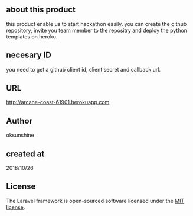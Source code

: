 ## about this product

this product enable us to start hackathon easily.
you can create the github repository, invite you team member to the repositry and deploy the python templates on heroku.

## necesary ID
you need to get a github client id, client secret and callback url.

## URL

http://arcane-coast-61901.herokuapp.com

## Author

oksunshine

## created at

2018/10/26

## License

The Laravel framework is open-sourced software licensed under the [MIT license](https://opensource.org/licenses/MIT).

